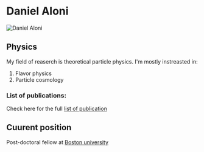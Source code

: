 # Daniel Aloni
![Daniel Aloni](https://edit.bu.edu/people/profile-photos/54/13963_small.jpg)

## Physics

My field of reaserch is theoretical particle physics. I'm mostly instreasted in:
1. Flavor physics
2. Particle cosmology

### List of publications:
Check here for the full [list of publication](<https://inspirehep.net/literature?sort=mostrecent&size=25&page=1&q=a%20D.Aloni.1>)

## Cuurent position
Post-doctoral fellow at [Boston university](<http://physics.bu.edu/people/show/alonidan>)
